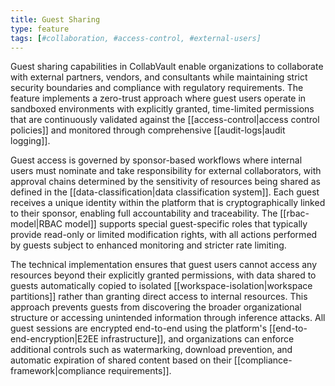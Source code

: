 ```yaml
---
title: Guest Sharing
type: feature
tags: [#collaboration, #access-control, #external-users]
---
```


Guest sharing capabilities in CollabVault enable organizations to collaborate with external partners, vendors, and consultants while maintaining strict security boundaries and compliance with regulatory requirements. The feature implements a zero-trust approach where guest users operate in sandboxed environments with explicitly granted, time-limited permissions that are continuously validated against the [[access-control|access control policies]] and monitored through comprehensive [[audit-logs|audit logging]].

Guest access is governed by sponsor-based workflows where internal users must nominate and take responsibility for external collaborators, with approval chains determined by the sensitivity of resources being shared as defined in the [[data-classification|data classification system]]. Each guest receives a unique identity within the platform that is cryptographically linked to their sponsor, enabling full accountability and traceability. The [[rbac-model|RBAC model]] supports special guest-specific roles that typically provide read-only or limited modification rights, with all actions performed by guests subject to enhanced monitoring and stricter rate limiting.

The technical implementation ensures that guest users cannot access any resources beyond their explicitly granted permissions, with data shared to guests automatically copied to isolated [[workspace-isolation|workspace partitions]] rather than granting direct access to internal resources. This approach prevents guests from discovering the broader organizational structure or accessing unintended information through inference attacks. All guest sessions are encrypted end-to-end using the platform's [[end-to-end-encryption|E2EE infrastructure]], and organizations can enforce additional controls such as watermarking, download prevention, and automatic expiration of shared content based on their [[compliance-framework|compliance requirements]].